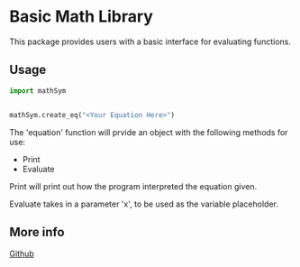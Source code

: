 # Basic Math Library

This package provides users with a basic interface for evaluating functions.

## Usage

```py
import mathSym


mathSym.create_eq("<Your Equation Here>")
```

The 'equation' function will prvide an object with the following methods for use:

* Print
* Evaluate
  
Print will print out how the program interpreted the equation given.

Evaluate takes in a parameter 'x', to be used as the variable placeholder.

## More info

[Github](https://github.com/adasneves127/mathSym)
